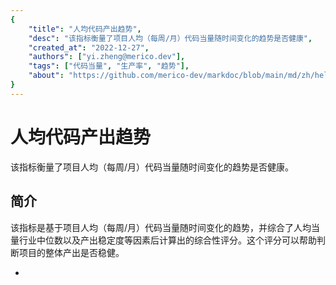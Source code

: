 ```yaml
---
{
    "title": "人均代码产出趋势",
    "desc": "该指标衡量了项目人均（每周/月）代码当量随时间变化的趋势是否健康",
    "created_at": "2022-12-27",
    "authors": ["yi.zheng@merico.dev"],
    "tags": ["代码当量", "生产率", "趋势"],
    "about": "https://github.com/merico-dev/markdoc/blob/main/md/zh/help-sample.md",
}
---
```


# 人均代码产出趋势

该指标衡量了项目人均（每周/月）代码当量随时间变化的趋势是否健康。

## 简介

<div data-section="abstract">

该指标是基于项目人均（每周/月）代码当量随时间变化的趋势，并综合了人均当量行业中位数以及产出稳定度等因素后计算出的综合性评分。这个评分可以帮助判断项目的整体产出是否稳健。

-

</div>
